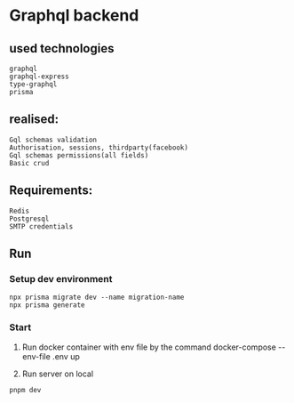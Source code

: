 # Graphql backend 

## used technologies
    graphql
    graphql-express
    type-graphql
    prisma

## realised: 
    Gql schemas validation 
    Authorisation, sessions, thirdparty(facebook)
    Gql schemas permissions(all fields)
    Basic crud

    
## Requirements:
	Redis
	Postgresql
	SMTP credentials

## Run

### Setup dev environment
```shell
npx prisma migrate dev --name migration-name
npx prisma generate
```


### Start 

1) Run docker container with env file by the command
docker-compose --env-file .env up 

2) Run server on local
```shell
pnpm dev
```
